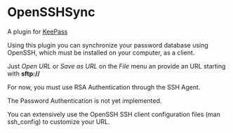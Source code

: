OpenSSHSync
===========

A plugin for [KeePass](http://keepass.info)

Using this plugin you can synchronize your password database using OpenSSH, which must be installed on your computer, as a client.

Just *Open URL* or *Save as URL* on the *File* menu an provide an URL starting with **sftp://**

For now, you must use RSA Authentication through the SSH Agent.

The Password Authentication is not yet implemented.

You can extensively use the OpenSSH SSH client configuration files (man ssh_config) to customize your URL.

